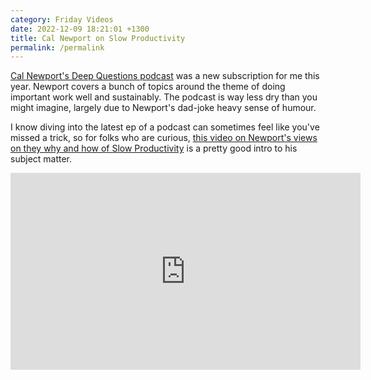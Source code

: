 ```yaml
---
category: Friday Videos
date: 2022-12-09 18:21:01 +1300
title: Cal Newport on Slow Productivity
permalink: /permalink
---
```

[Cal Newport's Deep Questions podcast](https://www.calnewport.com/podcast/) was a new subscription for me this year. Newport covers a bunch of topics around the theme of doing important work well and sustainably. The podcast is way less dry than you might imagine, largely due to Newport's dad-joke heavy sense of humour.

I know diving into the latest ep of a podcast can sometimes feel like you've missed a trick, so for folks who are curious, [this video on Newport's views on they why and how of Slow Productivity](https://www.youtube.com/watch?v=zZwPyB20lxg) is a pretty good intro to his subject matter.

<iframe width="560" height="315" src="https://www.youtube-nocookie.com/embed/zZwPyB20lxg?controls=0" title="YouTube video player" frameborder="0" allow="accelerometer; autoplay; clipboard-write; encrypted-media; gyroscope; picture-in-picture" allowfullscreen></iframe>